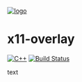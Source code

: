 [![logo](./docs/logo.png)](#)

# x11-overlay

[![C++](https://img.shields.io/badge/C++-Solutions-blue.svg?logo=c%2B%2B)](#)
[![Build Status](https://img.shields.io/github/actions/workflow/status/ftorkler/x11-overlay/build.yml?branch=main&logo=github)](#)


text
